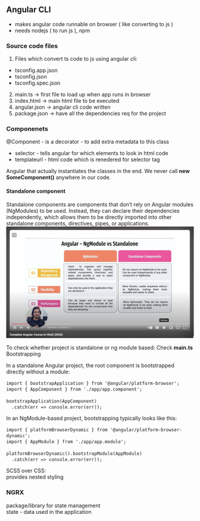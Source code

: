 ## Angular CLI

- makes angular code runnable on browser ( like converting to js )
- needs nodejs ( to run js ), npm

### Source code files

1. Files which convert ts code to js using angular cli:

- tsconfig.app.json
- tsconfig.json
- tsconfig.spec.json

2. main.ts -> first file to load up when app runs in browser
3. index.html -> main html file to be executed
4. angular.json -> angular cli code written
5. package.json -> have all the dependencies req for the project

### Componenets

@Component - is a decorator - to add extra metadata to this class

- selector - tells angular for which elements to look in html code
- templateurl - html code which is renedered for selector tag

Angular that actually instantiates the classes in the end. We never call **new SomeComponent()** anywhere in our code.

#### Standalone component

Standalone components are components that don’t rely on Angular modules (NgModules) to be used. Instead, they can declare their dependencies independently, which allows them to be directly imported into other standalone components, directives, pipes, or applications.
![alt text](image.png)

To check whether project is standalone or ng module based: Check **main.ts** Bootstrapping

In a standalone Angular project, the root component is bootstrapped directly without a module:
```
import { bootstrapApplication } from '@angular/platform-browser';
import { AppComponent } from './app/app.component';

bootstrapApplication(AppComponent)
  .catch(err => console.error(err));
```
In an NgModule-based project, bootstrapping typically looks like this:

```
import { platformBrowserDynamic } from '@angular/platform-browser-dynamic';
import { AppModule } from './app/app.module';

platformBrowserDynamic().bootstrapModule(AppModule)
  .catch(err => console.error(err));
```

SCSS over CSS:  
provides nested styling


### NGRX ###
package/library for state management  
state - data used in the application